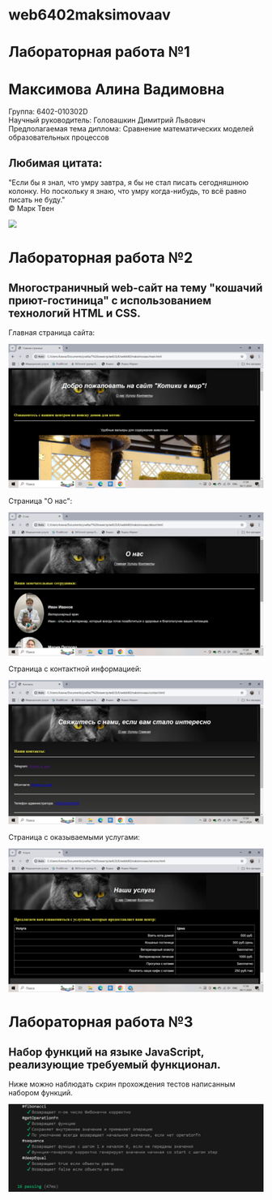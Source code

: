<!DOCTYPE html>
<h1>web6402maksimovaav</h1>
<h1>Лабораторная работа №1</h1>
<h1>Максимова Алина Вадимовна</h1>

<p>Группа: 6402-010302D
  <br>
Научный руководитель: Головашкин Димитрий Львович
  <br>
Предполагаемая тема диплома: Сравнение математических моделей образовательных процессов</p>

<h2>Любимая цитата:</h2>
<p>"Если бы я знал, что умру завтра, я бы не стал писать сегодняшнюю колонку. Но поскольку я знаю, что умру когда-нибудь, то всё равно писать не буду." 
<br>
© Марк Твен</p>

<img src = "https://masterpiecer-images.s3.yandex.net/593a772a913111eeac812ab2a9c6ab46:upscaled">

<h1>Лабораторная работа №2</h1>
<h2>Многостраничный web-сайт на тему "кошачий приют-гостиница" с использованием технологий HTML и CSS.</h2>
<p>Главная страница сайта: </p>
<img src = "lab2/images/main.jpg">

<p>Cтраница "О нас": </p>
<img src = "lab2/images/about.jpg">

<p>Страница с контактной информацией: </p>
<img src = "lab2/images/contact.jpg">

<p>Страница с оказываемыми услугами: </p>
<img src = "lab2/images/service.jpg">

<h1>Лабораторная работа №3</h1>
<h2>Hабор функций на языке JavaScript, реализующиe требуемый функционал.</h2>
<p>Ниже можно наблюдать скрин прохождения тестов написанным набором функций.</p>
<img src = "lab3/tests.PNG">


</body>
</html>



